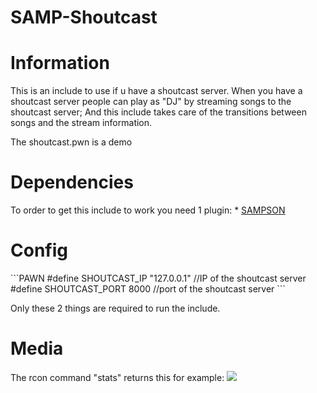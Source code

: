 # SAMP-Shoutcast

<h1>Information</h1>
This is an include to use if u have a shoutcast server. When you have a shoutcast server people can play as "DJ" by streaming songs to the shoutcast server; And this include takes care of the transitions between songs and the stream information.

The shoutcast.pwn is a demo

<h1>Dependencies</h1>
To order to get this include to work you need 1 plugin: 
* <a href="https://github.com/Hual/SAMPSON">SAMPSON</a>

<h1>Config</h1>
```PAWN
#define SHOUTCAST_IP	  "127.0.0.1" //IP of the shoutcast server
#define SHOUTCAST_PORT	8000        //port of the shoutcast server
```

Only these 2 things are required to run the include.

<h1>Media</h1>
The rcon command "stats" returns this for example:

<img src="http://puu.sh/l0I6h.png" />
